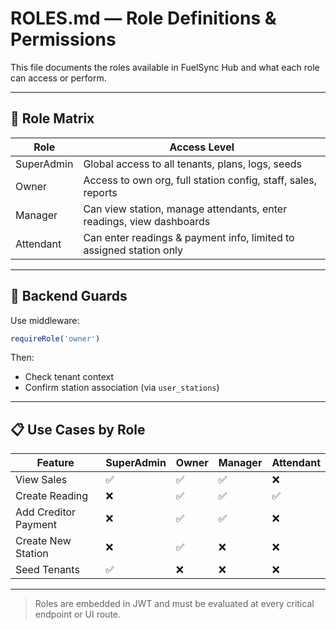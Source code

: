 # ROLES.md — Role Definitions & Permissions

This file documents the roles available in FuelSync Hub and what each role can access or perform.

---

## 🔐 Role Matrix

| Role       | Access Level                                                         |
| ---------- | -------------------------------------------------------------------- |
| SuperAdmin | Global access to all tenants, plans, logs, seeds                     |
| Owner      | Access to own org, full station config, staff, sales, reports        |
| Manager    | Can view station, manage attendants, enter readings, view dashboards |
| Attendant  | Can enter readings & payment info, limited to assigned station only  |

---

## 🧱 Backend Guards

Use middleware:

```ts
requireRole('owner')
```

Then:

* Check tenant context
* Confirm station association (via `user_stations`)

---

## 📋 Use Cases by Role

| Feature              | SuperAdmin | Owner | Manager | Attendant |
| -------------------- | ---------- | ----- | ------- | --------- |
| View Sales           | ✅          | ✅     | ✅       | ❌         |
| Create Reading       | ❌          | ✅     | ✅       | ✅         |
| Add Creditor Payment | ❌          | ✅     | ✅       | ❌         |
| Create New Station   | ❌          | ✅     | ❌       | ❌         |
| Seed Tenants         | ✅          | ❌     | ❌       | ❌         |

---

> Roles are embedded in JWT and must be evaluated at every critical endpoint or UI route.
